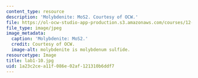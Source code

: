 ```yaml
---
content_type: resource
description: 'Molybdenite: MoS2. Courtesy of OCW.'
file: https://ol-ocw-studio-app-production.s3.amazonaws.com/courses/12-108-structure-of-earth-materials-fall-2004/1a23c2cea11f086e02af121310b6ddf7_lab1-10.jpg
file_type: image/jpeg
image_metadata:
  caption: 'Molybdenite: MoS2.'
  credit: Courtesy of OCW.
  image-alt: molybdenite is molybdenum sulfide.
resourcetype: Image
title: lab1-10.jpg
uid: 1a23c2ce-a11f-086e-02af-121310b6ddf7
---
```

